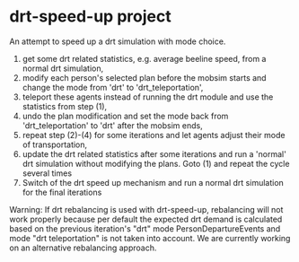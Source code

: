 # drt-speed-up project

An attempt to speed up a drt simulation with mode choice.

1. get some drt related statistics, e.g. average beeline speed, from a normal drt simulation,
2. modify each person's selected plan before the mobsim starts and change the mode from 'drt' to 'drt_teleportation',
3. teleport these agents instead of running the drt module and use the statistics from step (1),
4. undo the plan modification and set the mode back from 'drt_teleportation' to 'drt' after the mobsim ends,
5. repeat step (2)-(4) for some iterations and let agents adjust their mode of transportation,
6. update the drt related statistics after some iterations and run a 'normal' drt simulation without modifying the plans.
Goto (1) and repeat the cycle several times
7. Switch of the drt speed up mechanism and run a normal drt simulation for the final iterations

Warning: If drt rebalancing is used with drt-speed-up, rebalancing will not work properly because per default the expected drt demand is calculated based on the previous iteration's "drt" mode PersonDepartureEvents and mode "drt teleportation" is not taken into account. We are currently working on an alternative rebalancing approach.